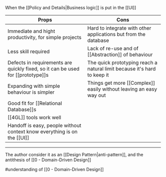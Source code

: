When the [[Policy and Details|Business logic]] is put in the [[UI]]

| Props                                                                       | Cons                                                                      |
|-----------------------------------------------------------------------------|---------------------------------------------------------------------------|
| Immediate and hight productivity, for simple projects                       | Hard to integrate with other applications but from the database           |
| Less skill required                                                         | Lack of re-use and of [[Abstraction]] of behaviour                            |
| Defects in requirements are quickly fixed, so it can be used for [[prototype]]s | The quick prototyping reach a natural limit because it's hard to keep it |
| Expanding with simple behaviour is simpler                                  | Things get more [[Complex]] easily without leaving an easy way out                     |
| Good fit for [[Relational Database]]s                                          |                                                                           |
| [[4GL]] tools work well                                                         |                                                                           |
| Handoff is easy, people without context know everything is on the [[UI]]        |                                                                           |

---

The author consider it as an [[Design Pattern|anti-pattern]], and the antithesis of [[0 - Domain-Driven Design]]

#understanding  of [[0 - Domain-Driven Design]]